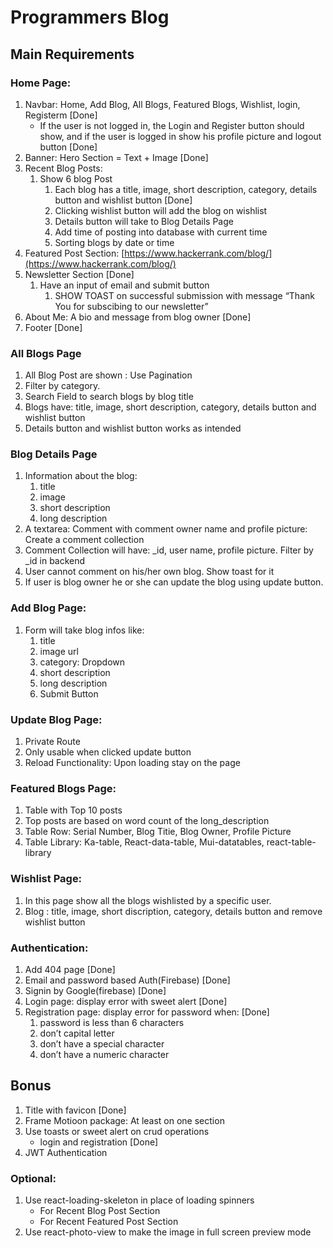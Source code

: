 # Programmers Blog

## Main Requirements

### Home Page:

1. Navbar: Home, Add Blog, All Blogs, Featured Blogs, Wishlist, login, Registerm [Done]
    - If the user is not logged in, the Login and Register button should show, and if the
    user is logged in show his profile picture and logout button [Done]
2. Banner: Hero Section = Text + Image [Done]
3. Recent Blog Posts: 
    1. Show 6 blog Post
        1. Each blog has a title, image, short description, category, details button and wishlist button [Done]
        2. Clicking wishlist button will add the blog on wishlist
        3. Details button will take to Blog Details Page
        4. Add time of posting into database with current time
        5. Sorting blogs by date or time
4. Featured Post Section: [https://www.hackerrank.com/blog/](https://www.hackerrank.com/blog/)
5. Newsletter Section [Done]
    1. Have an input of email and submit button
        1. SHOW TOAST on successful submission with message “Thank You for subscibing to our newsletter”
6. About Me: A bio and message from blog owner [Done]
7. Footer [Done]

### All Blogs Page

1. All Blog Post are shown : Use Pagination
2. Filter by category. 
3. Search Field to search blogs by blog title
4. Blogs have: title, image, short description, category, details button and wishlist button
5. Details button and wishlist button works as intended

### Blog Details Page

1. Information about the blog:
    1. title
    2. image
    3. short description
    4. long description
2. A textarea: Comment with comment owner name and profile picture: Create a comment collection
3. Comment Collection will have: _id, user name, profile picture. Filter by _id in backend
4. User cannot comment on his/her own blog. Show toast for it
5. If user is blog owner he or she can update the blog using update button.

### Add Blog Page:

1. Form will take blog infos like:
    1. title
    2. image url
    3. category: Dropdown 
    4. short description
    5. long description
    6. Submit Button

### Update Blog Page:

1. Private Route
2. Only usable when clicked update button
3. Reload Functionality: Upon loading stay on the page

### Featured Blogs Page:

1. Table with Top 10 posts
2. Top posts are based on word count of the long_description
3. Table Row: Serial Number, Blog Titie, Blog Owner, Profile Picture
4. Table Library: Ka-table, React-data-table, Mui-datatables, react-table-library

### Wishlist Page:

1. In this page show all the blogs wishlisted by a specific user.
2. Blog : title, image, short discription, category, details button and remove wishlist button

### Authentication:

1. Add 404 page [Done]
2. Email and password based Auth(Firebase) [Done]
3. Signin by Google(firebase) [Done]
4. Login page: display error with sweet alert [Done]
5. Registration page: display error for password when: [Done]
    1. password is less than 6 characters
    2. don’t capital letter
    3. don’t have a special character
    4. don’t have a numeric character

## Bonus
1. Title with favicon [Done]
2. Frame Motioon package: At least on one section
3. Use toasts or sweet alert on crud operations 
    - login and registration [Done]
4. JWT Authentication

### Optional:

1. Use react-loading-skeleton in place of loading spinners
    - For Recent Blog Post Section
    - For Recent Featured Post Section
2. Use react-photo-view to make the image in full screen preview mode
